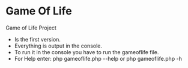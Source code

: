 # Game Of Life
Game of Life Project

+ Is the first version. 
+ Everything is output in the console. 
+ To run it in the console you have to run the gameoflife file.
+ For Help enter: php gameoflife.php --help or php gameoflife.php -h
